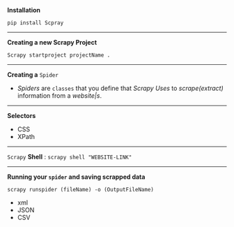**Installation**

`pip install Scpray`
****
**Creating a new Scrapy Project**

`Scrapy startproject projectName .`
****
**Creating a** `Spider`

* _Spiders_ are `classes` that you define that _Scrapy Uses_ to _scrape(extract)_ information from a _website|s_.
****
**Selectors**
* CSS
* XPath
****
`Scrapy` **Shell** : `scrapy shell "WEBSITE-LINK"`
****
**Running your `spider` and saving scrapped data**

`scrapy runspider (fileName) -o (OutputFileName)`
* xml
* JSON
* CSV